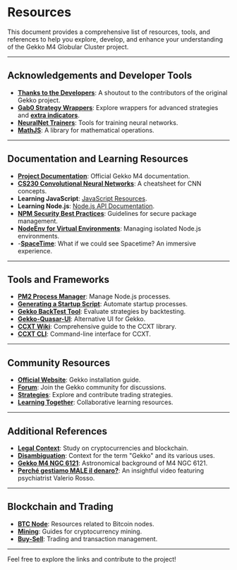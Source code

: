# Resources

This document provides a comprehensive list of resources, tools, and references to help you explore, develop, and enhance your understanding of the Gekko M4 Globular Cluster project.

---

## Acknowledgements and Developer Tools
- **[Thanks to the Developers](https://github.com/askmike/gekko/graphs/contributors)**: A shoutout to the contributors of the original Gekko project.
- **[Gab0 Strategy Wrappers](https://github.com/Gab0/gekko-strategy-wrappers)**: Explore wrappers for advanced strategies and **[extra indicators](https://github.com/Gab0/gekko-extra-indicators)**.
- **[NeuralNet Trainers](https://cs.stanford.edu/people/karpathy/convnetjs/demo/trainers.html)**: Tools for training neural networks.
- **[MathJS](https://mathjs.org/docs/reference/functions/mean.html)**: A library for mathematical operations.

---

## Documentation and Learning Resources
- **[Project Documentation](https://github.com/universalbit-dev/gekko-m4/tree/master/docs)**: Official Gekko M4 documentation.
- **[CS230 Convolutional Neural Networks](https://stanford.edu/~shervine/teaching/cs-230/cheatsheet-convolutional-neural-networks#)**: A cheatsheet for CNN concepts.
- **Learning JavaScript**: [JavaScript Resources](https://github.com/universalbit-dev/gekko-m4/tree/master/docs/learning/javascript).
- **Learning Node.js**: [Node.js API Documentation](https://nodejs.org/docs/latest-v20.x/api/synopsis.html).
- **[NPM Security Best Practices](https://cheatsheetseries.owasp.org/cheatsheets/NPM_Security_Cheat_Sheet.html)**: Guidelines for secure package management.
- **[NodeEnv for Virtual Environments](https://github.com/universalbit-dev/gekko-m4/tree/master/docs/nodenv)**: Managing isolated Node.js environments.
- -**[SpaceTime](https://youtu.be/YNqTamaKMC8?si=S2vaZ8dDjejBjBXa)**: What if we could see Spacetime? An immersive experience.

---

## Tools and Frameworks
- **[PM2 Process Manager](https://pm2.keymetrics.io/docs/usage/quick-start/)**: Manage Node.js processes.
- **[Generating a Startup Script](https://pm2.keymetrics.io/docs/usage/startup/)**: Automate startup processes.
- **[Gekko BackTest Tool](https://github.com/xFFFFF/Gekko-BacktestTool)**: Evaluate strategies by backtesting.
- **[Gekko-Quasar-UI](https://github.com/H256/gekko-quasar-ui)**: Alternative UI for Gekko.
- **[CCXT Wiki](https://github.com/ccxt/ccxt/wiki)**: Comprehensive guide to the CCXT library.
- **[CCXT CLI](https://github.com/ccxt/ccxt/wiki/CLI)**: Command-line interface for CCXT.

---

## Community Resources
- **[Official Website](https://gekko.wizb.it/docs/installation/installing_gekko.html)**: Gekko installation guide.
- **[Forum](https://forum.gekko.wizb.it/)**: Join the Gekko community for discussions.
- **[Strategies](https://github.com/universalbit-dev/gekko-m4-globular-cluster/tree/master/strategies)**: Explore and contribute trading strategies.
- **[Learning Together](https://github.com/universalbit-dev/gekko-m4/tree/master/docs)**: Collaborative learning resources.

---

## Additional References
- **[Legal Context](https://www.europarl.europa.eu/cmsdata/150761/TAX3%20Study%20on%20cryptocurrencies%20and%20blockchain.pdf)**: Study on cryptocurrencies and blockchain.
- **[Disambiguation](https://en.wikipedia.org/wiki/Wikipedia:Disambiguation)**: Context for the term "Gekko" and its various uses.
- **[Gekko M4 NGC 6121](https://www.eso.org/public/videos/?search=M+4+NGC+6121)**: Astronomical background of M4 NGC 6121.
- **[Perché gestiamo MALE il denaro?](https://www.youtube.com/watch?v=Y63fReR8vYA)**: An insightful video featuring psychiatrist Valerio Rosso.

---

## Blockchain and Trading
- **[BTC Node](https://github.com/universalbit-dev/universalbit-dev/tree/main/blockchain/bitcoin)**: Resources related to Bitcoin nodes.
- **[Mining](https://github.com/universalbit-dev/universalbit-dev/tree/main/blockchain)**: Guides for cryptocurrency mining.
- **[Buy-Sell](https://github.com/universalbit-dev/gekko-m4-globular-cluster/blob/master/README.md)**: Trading and transaction management.

---

Feel free to explore the links and contribute to the project!
